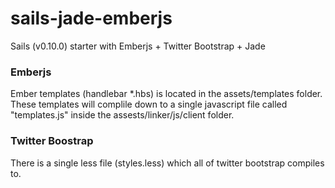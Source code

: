 # sails-jade-emberjs

Sails (v0.10.0) starter with Emberjs + Twitter Bootstrap + Jade


### Emberjs

Ember templates (handlebar *.hbs) is located in the assets/templates folder. These templates will complile down to a single javascript file called "templates.js" inside the assests/linker/js/client folder. 



### Twitter Boostrap

There is a single less file (styles.less) which all of twitter bootstrap compiles to.
